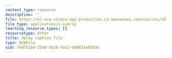 ```yaml
---
content_type: resource
description: ''
file: https://ol-ocw-studio-app-production.s3.amazonaws.com/courses/18-03sc-differential-equations-fall-2011/7e9751b825405b189ac2d90633a0503b_UJG0f0BSX14.vtt
file_type: application/x-subrip
learning_resource_types: []
resourcetype: Other
title: 3play caption file
type: OCWFile
uid: 7e9751b8-2540-5b18-9ac2-d90633a0503b
---
```

